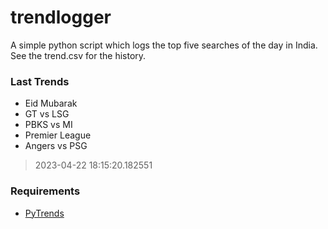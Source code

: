 # trendlogger
A simple python script which logs the top five searches of the day in India.<br>See the trend.csv for the history.<br>

<!-- Last Trends -->
### Last Trends
* Eid Mubarak
* GT vs LSG
* PBKS vs MI
* Premier League
* Angers vs PSG
> 2023-04-22 18:15:20.182551

<!-- Requirements -->
### Requirements
* [PyTrends](https://github.com/dreyco676/pytrends)
